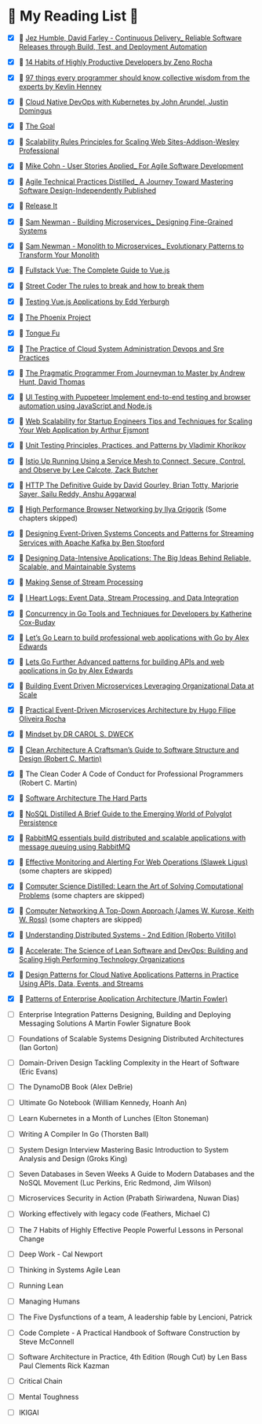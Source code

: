 # 🚀 My Reading List 🚀 

- [x] 📖 [Jez Humble, David Farley - Continuous Delivery_ Reliable Software Releases through Build, Test, and Deployment Automation](https://www.amazon.com/Continuous-Delivery-Deployment-Automation-Addison-Wesley/dp/0321601912)
- [x] 📖 [14 Habits of Highly Productive Developers by Zeno Rocha](https://www.amazon.com/14-Habits-Highly-Productive-Developers-ebook/dp/B08BF74RRG) 
- [x] 📖 [97 things every programmer should know collective wisdom from the experts by Kevlin Henney](https://www.amazon.com.tr/Things-Every-Programmer-Should-Know/dp/0596809484)
- [x] 📖 [Cloud Native DevOps with Kubernetes by John Arundel, Justin Domingus](https://www.amazon.com.tr/Cloud-Native-DevOps-Kubernetes-Applications/dp/1492040762)
- [x] 📖 [The Goal](https://www.amazon.com.tr/Goal-Eliyahu-M-Goldratt/dp/0884271951)
- [x] 📖 [Scalability Rules  Principles for Scaling Web Sites-Addison-Wesley Professional](https://www.amazon.com/Scalability-Rules-Principles-Scaling-Sites/dp/0321753887)
- [x] 📖 [Mike Cohn - User Stories Applied_ For Agile Software Development](https://www.amazon.com/User-Stories-Applied-Software-Development/dp/0321205685)
- [x] 📖 [Agile Technical Practices Distilled_ A Journey Toward Mastering Software Design-Independently Published](https://www.amazon.com.tr/Agile-Technical-Practices-Distilled-principles/dp/1838980849)
- [x] 📖 [Release It](https://www.amazon.com/Release-Production-Ready-Software-Pragmatic-Programmers/dp/0978739213)
- [x] 📖 [Sam Newman - Building Microservices_ Designing Fine-Grained Systems](https://www.amazon.com.tr/Building-Microservices-Sam-Newman/dp/1491950358)
- [x] 📖 [Sam Newman - Monolith to Microservices_ Evolutionary Patterns to Transform Your Monolith](https://www.amazon.com/Monolith-Microservices-Evolutionary-Patterns-Transform/dp/1492047848)
- [x] 📖 [Fullstack Vue: The Complete Guide to Vue.js](https://www.amazon.com.tr/Fullstack-Vue-Complete-Guide-Vue-js/dp/1987595297)
- [x] 📖 [Street Coder The rules to break and how to break them](https://www.amazon.com.tr/Street-Coder-Rules-Break-Them/dp/1617298379)
- [x] 📖 [Testing Vue.js Applications by Edd Yerburgh](https://www.amazon.com/Testing-Vue-js-Applications-Edd-Yerburgh/dp/1617295248)
- [x] 📖 [The Phoenix Project](https://www.amazon.com/Phoenix-Project-DevOps-Helping-Business/dp/0988262592)
- [x] 📖 [Tongue Fu](https://pdfroom.com/books/tongue-fu-sam-horn/0q2JQEVmgxE)
- [x] 📖 [The Practice of Cloud System Administration Devops and Sre Practices](https://www.amazon.com/Practice-Cloud-System-Administration-Practices/dp/032194318X)
- [x] 📖 [The Pragmatic Programmer From Journeyman to Master by Andrew Hunt, David Thomas](https://www.amazon.com.tr/Pragmatic-Programmer-Andrew-Hunt/dp/020161622X)
- [x] 📖 [UI Testing with Puppeteer Implement end-to-end testing and browser automation using JavaScript and Node.js](https://www.amazon.com/Testing-Puppeteer-end-end-automation-ebook/dp/B08PFPMKFX)
- [x] 📖 [Web Scalability for Startup Engineers Tips and Techniques for Scaling Your Web Application by Arthur Ejsmont](https://www.amazon.com.tr/Scalability-Startup-Engineers-Paperback-Ejsmont/dp/0071843655) 
- [x] 📖 [Unit Testing Principles, Practices, and Patterns by Vladimir Khorikov](https://www.amazon.com/Unit-Testing-Principles-Practices-Patterns/dp/1617296279)
- [x] 📖 [Istio Up  Running Using a Service Mesh to Connect, Secure, Control, and Observe by Lee Calcote, Zack Butcher](https://www.amazon.com/Istio-Running-Service-Connect-Control/dp/1492043788)
- [x] 📖 [HTTP The Definitive Guide by David Gourley, Brian Totty, Marjorie Sayer, Sailu Reddy, Anshu Aggarwal](https://www.amazon.com.tr/HTTP-David-Gourley/dp/1565925092)
- [x] 📖 [High Performance Browser Networking by Ilya Grigorik](https://www.amazon.com.tr/High-Performance-Browser-Networking-performance/dp/1449344763) (Some chapters skipped)
- [x] 📖 [Designing Event-Driven Systems Concepts and Patterns for Streaming Services with Apache Kafka by Ben Stopford](https://www.confluent.io/designing-event-driven-systems/)
- [x] 📖 [Designing Data-Intensive Applications: The Big Ideas Behind Reliable, Scalable, and Maintainable Systems](https://www.amazon.com.tr/Designing-Data-Intensive-Applications-Reliable-Maintainable/dp/1449373321) 
- [x] 📖 [Making Sense of Stream Processing](https://www.oreilly.com/library/view/making-sense-of/9781492042563/)
- [x] 📖 [I Heart Logs: Event Data, Stream Processing, and Data Integration](https://www.amazon.com.tr/Heart-Logs-Stream-Processing-Integration/dp/1491909382)
- [x] 📖 [Concurrency in Go Tools and Techniques for Developers by Katherine Cox-Buday](https://www.amazon.com/Concurrency-Go-Tools-Techniques-Developers/dp/1491941197) 
- [x] 📖 [Let’s Go Learn to build professional web applications with Go by Alex Edwards](https://lets-go.alexedwards.net/)
- [x] 📖 [Lets Go Further Advanced patterns for building APIs and web applications in Go by Alex Edwards](https://lets-go.alexedwards.net/)
- [x] 📖 [Building Event Driven Microservices Leveraging Organizational Data at Scale](https://www.amazon.com/Building-Event-Driven-Microservices-Leveraging-Organizational/dp/1492057894/ref=sr_1_1?keywords=event+driven+architecture&qid=1647501114&sprefix=event+driven+arc%2Caps%2C240&sr=8-1)
- [x] 📖 [Practical Event-Driven Microservices Architecture by Hugo Filipe Oliveira Rocha](https://www.amazon.com/Practical-Event-Driven-Microservices-Architecture-Sustainable/dp/1484274679)
- [x] 📖 [Mindset by DR CAROL S. DWECK](https://www.amazon.com/Mindset-Psychology-Carol-S-Dweck/dp/0345472322)
- [x] 📖 [Clean Architecture A Craftsman’s Guide to Software Structure and Design (Robert C. Martin)](https://www.amazon.com/Clean-Architecture-Craftsmans-Software-Structure/dp/0134494164)
- [x] 📖 The Clean Coder A Code of Conduct for Professional Programmers (Robert C. Martin)
- [x] 📖 [Software Architecture The Hard Parts](https://www.amazon.com/Software-Architecture-Trade-Off-Distributed-Architectures/dp/1492086894)
- [x] 📖 [NoSQL Distilled A Brief Guide to the Emerging World of Polyglot Persistence](https://www.amazon.com/NoSQL-Distilled-Emerging-Polyglot-Persistence/dp/0321826620)
- [x] 📖 [RabbitMQ essentials build distributed and scalable applications with message queuing using RabbitMQ](https://www.amazon.com/RabbitMQ-Essentials-distributed-scalable-applications/dp/1789131669)
- [x] 📖 [Effective Monitoring and Alerting For Web Operations (Slawek Ligus)](https://www.amazon.com/Effective-Monitoring-Alerting-Web-Operations/dp/1449333524) (some chapters are skipped)
- [x] 📖 [Computer Science Distilled: Learn the Art of Solving Computational Problems](https://www.amazon.com/Computer-Science-Distilled-Computational-Problems/dp/0997316020) (some chapters are skipped)
- [x] 📖 [Computer Networking A Top-Down Approach (James W. Kurose, Keith W. Ross)](https://www.amazon.com/Computer-Networking-Top-Down-Approach-7th/dp/0133594149) (some chapters are skipped)
- [x] 📖 [Understanding Distributed Systems - 2nd Edition (Roberto Vitillo)](https://www.amazon.com/Understanding-Distributed-Systems-Second-applications/dp/1838430210)
- [x] 📖 [Accelerate: The Science of Lean Software and DevOps: Building and Scaling High Performing Technology Organizations](https://www.amazon.com/Accelerate-Software-Performing-Technology-Organizations/dp/1942788339)
- [x] 📖 [Design Patterns for Cloud Native Applications Patterns in Practice Using APIs, Data, Events, and Streams](https://www.amazon.com/Design-Patterns-Cloud-Native-Applications/dp/1492090719)
- [x] 📖 [Patterns of Enterprise Application Architecture (Martin Fowler)](https://www.amazon.com/Patterns-Enterprise-Application-Architecture-Martin/dp/0321127420)
- [ ] Enterprise Integration Patterns Designing, Building and Deploying Messaging Solutions A Martin Fowler Signature Book
- [ ] Foundations of Scalable Systems Designing Distributed Architectures (Ian Gorton)
- [ ] Domain-Driven Design Tackling Complexity in the Heart of Software (Eric Evans)
- [ ] The DynamoDB Book (Alex DeBrie) 
- [ ] Ultimate Go Notebook (William Kennedy, Hoanh An)
- [ ] Learn Kubernetes in a Month of Lunches (Elton Stoneman)
- [ ] Writing A Compiler In Go (Thorsten Ball)
- [ ] System Design Interview Mastering Basic Introduction to System Analysis and Design (Groks King)
- [ ] Seven Databases in Seven Weeks A Guide to Modern Databases and the NoSQL Movement (Luc Perkins, Eric Redmond, Jim Wilson)
- [ ] Microservices Security in Action (Prabath Siriwardena, Nuwan Dias)
- [ ] Working effectively with legacy code (Feathers, Michael C)
- [ ] The 7 Habits of Highly Effective People Powerful Lessons in Personal Change
- [ ] Deep Work - Cal Newport

- [ ] Thinking in Systems Agile Lean
- [ ] Running Lean
- [ ] Managing Humans
- [ ] The Five Dysfunctions of a team, A leadership fable by Lencioni, Patrick
- [ ] Code Complete - A Practical Handbook of Software Construction by Steve McConnell
- [ ] Software Architecture in Practice, 4th Edition (Rough Cut) by Len Bass Paul Clements Rick Kazman
- [ ] Critical Chain
- [ ] Mental Toughness
- [ ] IKIGAI
